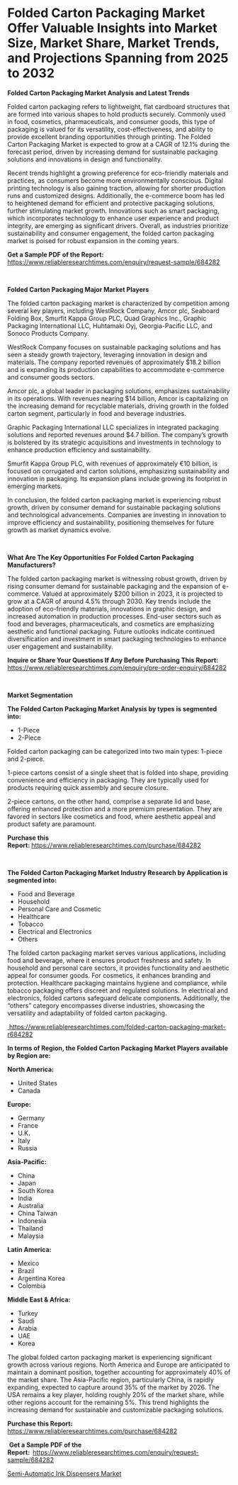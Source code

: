 <p><h1>Folded Carton Packaging Market Offer Valuable Insights into Market Size, Market Share, Market Trends, and Projections Spanning from 2025 to 2032</h1></p><p><strong>Folded Carton Packaging Market Analysis and Latest Trends</strong></p>
<p><p>Folded carton packaging refers to lightweight, flat cardboard structures that are formed into various shapes to hold products securely. Commonly used in food, cosmetics, pharmaceuticals, and consumer goods, this type of packaging is valued for its versatility, cost-effectiveness, and ability to provide excellent branding opportunities through printing. The Folded Carton Packaging Market is expected to grow at a CAGR of 12.1% during the forecast period, driven by increasing demand for sustainable packaging solutions and innovations in design and functionality.</p><p>Recent trends highlight a growing preference for eco-friendly materials and practices, as consumers become more environmentally conscious. Digital printing technology is also gaining traction, allowing for shorter production runs and customized designs. Additionally, the e-commerce boom has led to heightened demand for efficient and protective packaging solutions, further stimulating market growth. Innovations such as smart packaging, which incorporates technology to enhance user experience and product integrity, are emerging as significant drivers. Overall, as industries prioritize sustainability and consumer engagement, the folded carton packaging market is poised for robust expansion in the coming years.</p></p>
<p><strong>Get a Sample PDF of the Report:&nbsp;</strong> <a href="https://www.reliableresearchtimes.com/enquiry/request-sample/684282?utm_campaign=3219&utm_medium=2&utm_source=Github&utm_content=ia&utm_term=29032025&utm_id=folded-carton-packaging">https://www.reliableresearchtimes.com/enquiry/request-sample/684282</a></p>
<p>&nbsp;</p>
<p><strong>Folded Carton Packaging Major Market Players</strong></p>
<p><p>The folded carton packaging market is characterized by competition among several key players, including WestRock Company, Amcor plc, Seaboard Folding Box, Smurfit Kappa Group PLC, Quad Graphics Inc., Graphic Packaging International LLC, Huhtamaki Oyj, Georgia-Pacific LLC, and Sonoco Products Company. </p><p>WestRock Company focuses on sustainable packaging solutions and has seen a steady growth trajectory, leveraging innovation in design and materials. The company reported revenues of approximately $18.2 billion and is expanding its production capabilities to accommodate e-commerce and consumer goods sectors.</p><p>Amcor plc, a global leader in packaging solutions, emphasizes sustainability in its operations. With revenues nearing $14 billion, Amcor is capitalizing on the increasing demand for recyclable materials, driving growth in the folded carton segment, particularly in food and beverage industries.</p><p>Graphic Packaging International LLC specializes in integrated packaging solutions and reported revenues around $4.7 billion. The company’s growth is bolstered by its strategic acquisitions and investments in technology to enhance production efficiency and sustainability.</p><p>Smurfit Kappa Group PLC, with revenues of approximately €10 billion, is focused on corrugated and carton solutions, emphasizing sustainability and innovation in packaging. Its expansion plans include growing its footprint in emerging markets.</p><p>In conclusion, the folded carton packaging market is experiencing robust growth, driven by consumer demand for sustainable packaging solutions and technological advancements. Companies are investing in innovation to improve efficiency and sustainability, positioning themselves for future growth as market dynamics evolve.</p></p>
<p>&nbsp;</p>
<p><strong>What Are The Key Opportunities For Folded Carton Packaging Manufacturers?</strong></p>
<p><p>The folded carton packaging market is witnessing robust growth, driven by rising consumer demand for sustainable packaging and the expansion of e-commerce. Valued at approximately $200 billion in 2023, it is projected to grow at a CAGR of around 4.5% through 2030. Key trends include the adoption of eco-friendly materials, innovations in graphic design, and increased automation in production processes. End-user sectors such as food and beverages, pharmaceuticals, and cosmetics are emphasizing aesthetic and functional packaging. Future outlooks indicate continued diversification and investment in smart packaging technologies to enhance user engagement and sustainability.</p></p>
<p><strong>Inquire or Share Your Questions If Any Before Purchasing This Report:</strong> <a href="https://www.reliableresearchtimes.com/enquiry/pre-order-enquiry/684282?utm_campaign=3219&utm_medium=2&utm_source=Github&utm_content=ia&utm_term=29032025&utm_id=folded-carton-packaging">https://www.reliableresearchtimes.com/enquiry/pre-order-enquiry/684282</a></p>
<p>&nbsp;</p>
<p><strong>Market Segmentation</strong></p>
<p><strong>The Folded Carton Packaging Market Analysis by types is segmented into:</strong></p>
<p><ul><li>1-Piece</li><li>2-Piece</li></ul></p>
<p><p>Folded carton packaging can be categorized into two main types: 1-piece and 2-piece. </p><p>1-piece cartons consist of a single sheet that is folded into shape, providing convenience and efficiency in packaging. They are typically used for products requiring quick assembly and secure closure.</p><p>2-piece cartons, on the other hand, comprise a separate lid and base, offering enhanced protection and a more premium presentation. They are favored in sectors like cosmetics and food, where aesthetic appeal and product safety are paramount.</p></p>
<p><strong>Purchase this Report:&nbsp;</strong><a href="https://www.reliableresearchtimes.com/purchase/684282?utm_campaign=3219&utm_medium=2&utm_source=Github&utm_content=ia&utm_term=29032025&utm_id=folded-carton-packaging">https://www.reliableresearchtimes.com/purchase/684282</a></p>
<p>&nbsp;</p>
<p><strong>The Folded Carton Packaging Market Industry Research by Application is segmented into:</strong></p>
<p><ul><li>Food and Beverage</li><li>Household</li><li>Personal Care and Cosmetic</li><li>Healthcare</li><li>Tobacco</li><li>Electrical and Electronics</li><li>Others</li></ul></p>
<p><p>The folded carton packaging market serves various applications, including food and beverage, where it ensures product freshness and safety. In household and personal care sectors, it provides functionality and aesthetic appeal for consumer goods. For cosmetics, it enhances branding and protection. Healthcare packaging maintains hygiene and compliance, while tobacco packaging offers discreet and regulated solutions. In electrical and electronics, folded cartons safeguard delicate components. Additionally, the “others” category encompasses diverse industries, showcasing the versatility and adaptability of folded carton packaging.</p></p>
<p><a href="https://www.reliableresearchtimes.com/folded-carton-packaging-market-r684282?utm_campaign=3219&utm_medium=2&utm_source=Github&utm_content=ia&utm_term=29032025&utm_id=folded-carton-packaging">&nbsp;https://www.reliableresearchtimes.com/folded-carton-packaging-market-r684282</a></p>
<p><strong>In terms of Region, the Folded Carton Packaging Market Players available by Region are:</strong></p>
<p>
    <p> <strong> North America: </strong>
        <ul>
            <li>United States</li>
            <li>Canada</li>
        </ul>
        </p> 
    <p> <strong> Europe: </strong>
        <ul>
            <li>Germany</li>
            <li>France</li>
            <li>U.K.</li>
            <li>Italy</li>
            <li>Russia</li>
        </ul>
        </p> 
    <p> <strong> Asia-Pacific: </strong>
        <ul>
            <li>China</li>
            <li>Japan</li>
            <li>South Korea</li>
            <li>India</li>
            <li>Australia</li>
            <li>China Taiwan</li>
            <li>Indonesia</li>
            <li>Thailand</li>
            <li>Malaysia</li>
        </ul>
        </p> 
    <p> <strong> Latin America: </strong>
        <ul>
            <li>Mexico</li>
            <li>Brazil</li>
            <li>Argentina Korea</li>
            <li>Colombia</li>
        </ul>
        </p> 
    <p> <strong> Middle East & Africa: </strong>
        <ul>
            <li>Turkey</li>
            <li>Saudi</li>
            <li>Arabia</li>
            <li>UAE</li>
            <li>Korea</li>
        </ul>
    </p>
    </p>
<p><p>The global folded carton packaging market is experiencing significant growth across various regions. North America and Europe are anticipated to maintain a dominant position, together accounting for approximately 40% of the market share. The Asia-Pacific region, particularly China, is rapidly expanding, expected to capture around 35% of the market by 2026. The USA remains a key player, holding roughly 20% of the market share, while other regions account for the remaining 5%. This trend highlights the increasing demand for sustainable and customizable packaging solutions.</p></p>
<p><strong>Purchase this Report: </strong><a href="https://www.reliableresearchtimes.com/purchase/684282?utm_campaign=3219&utm_medium=2&utm_source=Github&utm_content=ia&utm_term=29032025&utm_id=folded-carton-packaging">https://www.reliableresearchtimes.com/purchase/684282</a></p>
<p>&nbsp;<strong>Get a Sample PDF of the Report:&nbsp;&nbsp;</strong><a href="https://www.reliableresearchtimes.com/enquiry/request-sample/684282?utm_campaign=3219&utm_medium=2&utm_source=Github&utm_content=ia&utm_term=29032025&utm_id=folded-carton-packaging">https://www.reliableresearchtimes.com/enquiry/request-sample/684282</a></p>
<p><strong></strong></p>
<p><p><a href="https://github.com/bulkagumanvv/Market-Research-Report-List-1/blob/main/semi-automatic-ink-dispensers-market.md?utm_campaign=3219&utm_medium=2&utm_source=Github&utm_content=ia&utm_term=29032025&utm_id=folded-carton-packaging">Semi-Automatic Ink Dispensers Market</a></p></p>